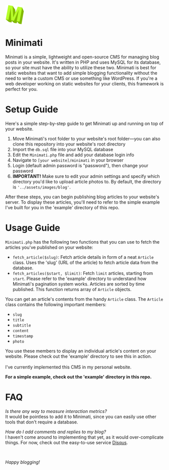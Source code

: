 <img src="assets/img/icon.png" width="60px" height="60px">

# Minimati 

Minimati is a simple, lightweight and open-source CMS for managing blog posts in your website. It's written in 
PHP and uses MySQL for its database, so your site must have the ability to utilize these two. Minimati is best
for static websites that want to add simple blogging functionality without the need to write a custom
CMS or use something like WordPress. If you're a web developer working on static websites for your clients,
this framework is perfect for you.

# Setup Guide

Here's a simple step-by-step guide to get Minimati up and running on top of your website.

<ol>
    <li>Move Minimati's root folder to your website's root folder&mdash;you can also clone this repository into your website's root directory</li>
    <li>Import the <code>db.sql</code> file into your MySQL database</li>
    <li>Edit the <code>Minimati.php</code> file and add your database login info</li>
    <li>Navigate to <code>[your website]/minimati</code> in your browser</li>
    <li>Login (default admin password is "password"), then change your password</li>
    <li><b>IMPORTANT!</b> Make sure to edit your admin settings and specify which directory you'd like to upload
    article photos to. By default, the directory is <code>'../assets/images/blog'</code>.</li>
</ol>

After these steps, you can begin publishing blog articles to your website's server. To display 
these articles, you'll need to refer to the simple example I've built for you in the 'example' directory
of this repo.<br>

# Usage Guide

`Minimati.php` has the following two functions that you can use to fetch the articles you've published on your website:

- `fetch_article($slug)`: Fetch article details in form of a neat `Article` class. Uses the 'slug' (URL of the article) to fetch article data from the database.
- `fetch_articles($start, $limit)`: Fetch `limit` articles, starting from `start`. Please refer to the 'example' directory to understand how Minimati's pagination system works. Articles are sorted by time published. This function returns array of `Article` objects.

You can get an article's contents from the handy `Article` class. The `Article` class contains the following important members:

- `slug`
- `title`
- `subtitle`
- `content`
- `timestamp`
- `photo`

You use these members to display an individual article's content on your website. Please check out the 
'example' directory to see this in action.
<br><br>
I've currently implemented this CMS in my personal website.

<b>For a simple example, check out the 'example' directory in this repo.</b>

# FAQ

*Is there any way to measure interaction metrics?* <br>
It would be pointless to add it to Minimati, since you can easily use other tools that don't require a database.

*How do I add comments and replies to my blog?* <br>
I haven't come around to implementing that yet, as it would over-complicate things. For now, check out the easy-to-use service [Disqus](https://disqus.com).

<br>

*Happy blogging!*
